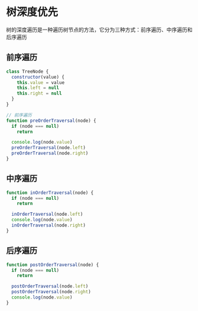 # 树深度优先

树的深度遍历是一种遍历树节点的方法，它分为三种方式：前序遍历、中序遍历和后序遍历

## 前序遍历
```js
class TreeNode {
  constructor(value) {
    this.value = value
    this.left = null
    this.right = null
  }
}

// 前序遍历
function preOrderTraversal(node) {
  if (node === null)
    return

  console.log(node.value)
  preOrderTraversal(node.left)
  preOrderTraversal(node.right)
}
```

## 中序遍历
```js
function inOrderTraversal(node) {
  if (node === null)
    return

  inOrderTraversal(node.left)
  console.log(node.value)
  inOrderTraversal(node.right)
}
```

## 后序遍历
```js
function postOrderTraversal(node) {
  if (node === null)
    return

  postOrderTraversal(node.left)
  postOrderTraversal(node.right)
  console.log(node.value)
}
```